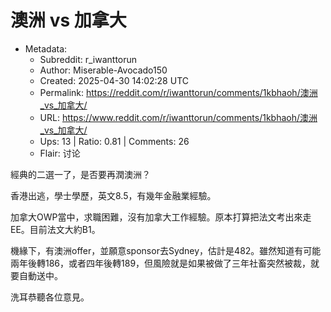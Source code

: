 # 澳洲 vs 加拿大

- Metadata:
  - Subreddit: r_iwanttorun
  - Author: Miserable-Avocado150
  - Created: 2025-04-30 14:02:28 UTC
  - Permalink: https://reddit.com/r/iwanttorun/comments/1kbhaoh/澳洲_vs_加拿大/
  - URL: https://www.reddit.com/r/iwanttorun/comments/1kbhaoh/澳洲_vs_加拿大/
  - Ups: 13 | Ratio: 0.81 | Comments: 26
  - Flair: 讨论


經典的二選一了，是否要再潤澳洲？

香港出逃，學士學歷，英文8.5，有幾年金融業經驗。

加拿大OWP當中，求職困難，沒有加拿大工作經驗。原本打算把法文考出來走EE。目前法文大約B1。

機緣下，有澳洲offer，並願意sponsor去Sydney，估計是482。雖然知道有可能兩年後轉186，或者四年後轉189，但風險就是如果被做了三年社畜突然被裁，就要自動送中。

洗耳恭聽各位意見。


